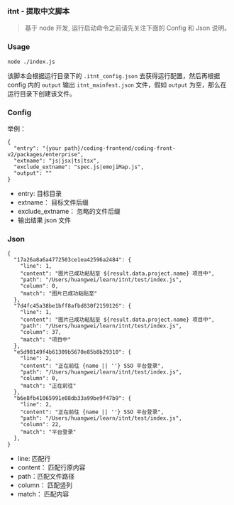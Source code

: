 ### itnt - 提取中文脚本 
> 基于 node 开发, 运行启动命令之前请先关注下面的 Config 和 Json 说明。  

### Usage

````
node ./index.js
````

该脚本会根据运行目录下的 ``.itnt_config.json`` 去获得运行配置，然后再根据 config 内的 ``output`` 输出 ``itnt_mainfest.json``
文件，假如 ``output`` 为空，那么在运行目录下创建该文件。

### Config
举例：
````
{
  "entry": "{your path}/coding-frontend/coding-front-v2/packages/enterprise",
  "extname": "js|jsx|ts|tsx",
  "exclude_extname": "spec.js|emojiMap.js",
  "output": ""
}
````
- entry: 目标目录
- extname： 目标文件后缀
- exclude_extname： 忽略的文件后缀
- 输出结果 json 文件

### Json
```angular2html
{
  "17a26a8a6a4772503ce1ea42596a2484": {
    "line": 1,
    "content": "图片已成功粘贴至 ${result.data.project.name} 项目中",
    "path": "/Users/huangwei/learn/itnt/test/index.js",
    "column": 0,
    "match": "图片已成功粘贴至"
  },
  "7d4fc45a38be1bff8afbd830f2159126": {
    "line": 1,
    "content": "图片已成功粘贴至 ${result.data.project.name} 项目中",
    "path": "/Users/huangwei/learn/itnt/test/index.js",
    "column": 37,
    "match": "项目中"
  },
  "e5d98149f4b61309b5670e85b8b29310": {
    "line": 2,
    "content": "正在前往 {name || ''} SSO 平台登录",
    "path": "/Users/huangwei/learn/itnt/test/index.js",
    "column": 0,
    "match": "正在前往"
  },
  "b6e8fb41065991e08db33a99be9f47b9": {
    "line": 2,
    "content": "正在前往 {name || ''} SSO 平台登录",
    "path": "/Users/huangwei/learn/itnt/test/index.js",
    "column": 22,
    "match": "平台登录"
  },
}
```
- line: 匹配行
- content： 匹配行原内容
- path：匹配文件路径
- column： 匹配竖列
- match： 匹配内容